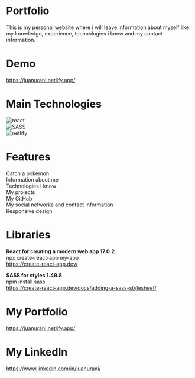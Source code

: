 # Portfolio
This is my personal website where i will leave information about myself like my knowledge, experience, technologies i know and my contact information.

# Demo
https://juanurani.netlify.app/

# Main Technologies
<img src="https://img.shields.io/badge/react-%2320232a.svg?style=for-the-badge&logo=react&logoColor=%2361DAFB" alt="react"><br>
<img src="https://img.shields.io/badge/SASS-hotpink.svg?style=for-the-badge&logo=SASS&logoColor=white" alt="SASS"><br>
<img src="https://img.shields.io/badge/netlify-%23000000.svg?style=for-the-badge&logo=netlify&logoColor=#00C7B7" alt="netlify">

# Features
Catch a pokemon<br>
Information about me<br>
Technologies i know<br>
My projects<br>
My GitHub<br>
My social networks and contact information<br>
Responsive design

# Libraries
**React for creating a modern web app 17.0.2**<br>
npx create-react-app my-app<br>
https://create-react-app.dev/

**SASS for styles 1.49.8**<br>
npm install sass<br>
https://create-react-app.dev/docs/adding-a-sass-stylesheet/

# My Portfolio
https://juanurani.netlify.app/

# My LinkedIn
https://www.linkedin.com/in/juanurani/
